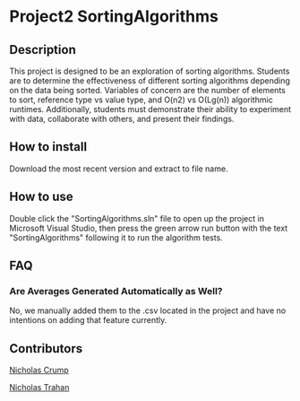 # Project2 SortingAlgorithms

## Description
This project is designed to be an exploration of sorting algorithms. Students are to determine
the effectiveness of different sorting algorithms depending on the data being sorted. Variables
of concern are the number of elements to sort, reference type vs value type, and O(n2) vs
O(Lg(n)) algorithmic runtimes. Additionally, students must demonstrate their ability to
experiment with data, collaborate with others, and present their findings.

## How to install
Download the most recent version and extract to file name.

## How to use
Double click the "SortingAlgorithms.sln" file to open up the project in Microsoft Visual Studio, then press the green arrow run button with the text "SortingAlgorithms" following it to run the algorithm tests.

## FAQ

### Are Averages Generated Automatically as Well?
No, we manually added them to the .csv located in the project and have no intentions on adding that feature currently.

## Contributors
[Nicholas Crump](https://github.com/Kataruse)

[Nicholas Trahan](https://github.com/Xstar2035)
